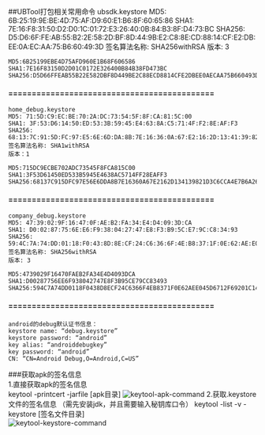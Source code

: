 ##UBTool打包相关常用命令 
	ubsdk.keystore 
  	MD5: 6B:25:19:9E:BE:4D:75:AF:D9:60:E1:B6:8F:60:65:86
  	SHA1: 7E:16:F8:31:50:D2:D0:1C:01:72:E3:26:40:0B:84:B3:8F:D4:73:BC
    SHA256: D5:D6:6F:FE:AB:55:B2:2E:58:2D:BF:8D:44:9B:E2:C8:8E:CD:88:14:CF:E2:DB:EE:0A:EC:AA:75:B6:60:49:3D
    签名算法名称: SHA256withRSA
    版本: 3

	MD5:6B25199EBE4D75AFD960E1B68F606586 
	SHA1:7E16F83150D2D01C0172E326400B84B38FD473BC 
	SHA256:D5D66FFEAB55B22E582DBF8D449BE2C88ECD8814CFE2DBEE0AECAA75B660493D 
#### ============================================
	home_debug.keystore 
	MD5: 71:5D:C9:EC:BE:70:2A:DC:73:54:5F:8F:CA:81:5C:00
 	SHA1: 3F:53:D6:14:50:ED:53:3B:59:45:E4:63:8A:C5:71:4F:F2:8E:AF:F3
 	SHA256:
	68:13:7C:91:5D:FC:97:E5:6E:6D:DA:8B:7E:16:36:0A:67:E2:16:2D:13:41:39:82:1D:3C:6C:CA:4E:7B:6A:26
 	签名算法名称: SHA1withRSA 
	版本：1 

	MD5:715DC9ECBE702ADC73545F8FCA815C00 
	SHA1:3F53D61450ED533B5945E4638AC5714FF28EAFF3
 	SHA256:68137C915DFC97E56E6DDA8B7E16360A67E2162D134139821D3C6CCA4E7B6A26 
#### ============================================
	company_debug.keystore 
 	MD5: 47:39:02:9F:16:47:0F:AE:B2:FA:34:E4:D4:09:3D:CA
 	SHA1: D0:02:87:75:6E:E6:F9:38:04:27:47:E8:F3:B9:5C:E7:9C:C8:34:93
 	SHA256: 59:4C:7A:74:DD:01:18:F0:43:8D:8E:CF:24:C6:36:6F:4E:B8:37:1F:0E:62:AE:E0:45:D6:71:2F:69:20:1C:14
 	签名算法名称: SHA256withRSA
 	版本: 3 
	
	MD5:4739029F16470FAEB2FA34E4D4093DCA
	SHA1:D00287756EE6F938042747E8F3B95CE79CC83493 
	SHA256:594C7A74DD0118F0438D8ECF24C6366F4EB8371F0E62AEE045D6712F69201C14 
#### ============================================
	android的debug默认证书信息：
	keystore name: “debug.keystore”
	keystore password: “android”
	key alias: “androiddebugkey”
	key password: “android”
	CN: “CN=Android Debug,O=Android,C=US”
	
###获取apk的签名信息  
	1.直接获取apk的签名信息  
	  keytool -printcert -jarfile [apk目录] 
![keytool-apk-command](https://i.imgur.com/LrQT7GE.png)
	2.获取.keystore文件的签名信息 （需先安装jdk，并且需要输入秘钥库口令）
	  keytool -list -v -keystore [签名文件目录]				 
![keytool-keystore-command](https://i.imgur.com/UdlDthv.png)
	 